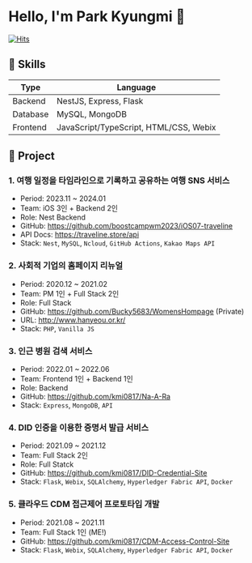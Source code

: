 # Hello, I'm Park Kyungmi 👋

[![Hits](https://hits.seeyoufarm.com/api/count/incr/badge.svg?url=https%3A%2F%2Fgithub.com%2Fkmi0817&count_bg=%239BC1F0&title_bg=%23555555&icon=pinboard.svg&icon_color=%23FFFFFF&title=hits&edge_flat=true)](https://hits.seeyoufarm.com)

## 💛 Skills

| Type     | Language                               |
| -------- | -------------------------------------- |
| Backend  | NestJS, Express, Flask                 |
| Database | MySQL, MongoDB                         |
| Frontend | JavaScript/TypeScript, HTML/CSS, Webix |

## 💚 Project

### 1. 여행 일정을 타임라인으로 기록하고 공유하는 여행 SNS 서비스

- Period: 2023.11 ~ 2024.01
- Team: iOS 3인 + Backend 2인
- Role: Nest Backend
- GitHub: https://github.com/boostcampwm2023/iOS07-traveline
- API Docs: https://traveline.store/api
- Stack: `Nest`, `MySQL`, `Ncloud`, `GitHub Actions`, `Kakao Maps API`

### 2. 사회적 기업의 홈페이지 리뉴얼

- Period: 2020.12 ~ 2021.02
- Team: PM 1인 + Full Stack 2인
- Role: Full Stack
- GitHub: https://github.com/Bucky5683/WomensHompage (Private)
- URL: http://www.hanyeou.or.kr/
- Stack: `PHP`, `Vanilla JS`

### 3. 인근 병원 검색 서비스

- Period: 2022.01 ~ 2022.06
- Team: Frontend 1인 + Backend 1인
- Role: Backend
- GitHub: https://github.com/kmi0817/Na-A-Ra
- Stack: `Express`, `MongoDB`, `API`

### 4. DID 인증을 이용한 증명서 발급 서비스

- Period: 2021.09 ~ 2021.12
- Team: Full Stack 2인
- Role: Full Statck
- GitHub: https://github.com/kmi0817/DID-Credential-Site
- Stack: `Flask`, `Webix`, `SQLAlchemy`, `Hyperledger Fabric API`, `Docker`

### 5. 클라우드 CDM 접근제어 프로토타입 개발

- Period: 2021.08 ~ 2021.11
- Team: Full Stack 1인 (ME!)
- GitHub: https://github.com/kmi0817/CDM-Access-Control-Site
- Stack: `Flask`, `Webix`, `SQLAlchemy`, `Hyperledger Fabric API`, `Docker`
